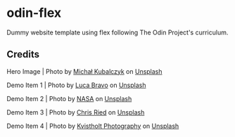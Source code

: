 # odin-flex

Dummy website template using flex following The Odin Project's curriculum.

## Credits

Hero Image | Photo by [Michał Kubalczyk](https://unsplash.com/photos/WecngmAT-KY) on [Unsplash](https://unsplash.com/)


Demo Item 1 | Photo by [Luca Bravo](https://unsplash.com/photos/XJXWbfSo2f0) on [Unsplash](https://unsplash.com/)

Demo Item 2 | Photo by [NASA](https://unsplash.com/photos/1lfI7wkGWZ4) on [Unsplash](https://unsplash.com/)

Demo Item 3 | Photo by [Chris Ried](https://unsplash.com/photos/bN5XdU-bap4) on [Unsplash](https://unsplash.com/)

Demo Item 4 | Photo by [Kvistholt Photography](
https://unsplash.com/photos/oZPwn40zCK4) on [Unsplash](https://unsplash.com/)